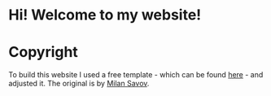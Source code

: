 # Hi! Welcome to my website!

# Copyright
To build this website I used a free template - which can be found [here](https://github.com/msavov/html-freebie-portfolio-perfect) - and adjusted it. The original is by [Milan Savov](https://milansavov.com/).  
